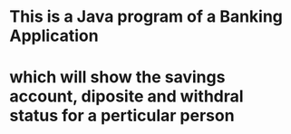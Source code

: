 # This is a Java program of a Banking Application
# which will show the savings account, diposite and withdral status for a perticular person
